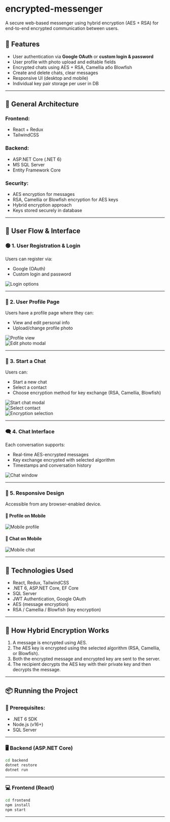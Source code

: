 # encrypted-messenger
A secure web-based messenger using hybrid encryption (AES + RSA) for end-to-end encrypted communication between users.
## 📌 Features

- User authentication via **Google OAuth** or **custom login & password**
- User profile with photo upload and editable fields
- Encrypted chats using AES + RSA, Camellia або Blowfish
- Create and delete chats, clear messages
- Responsive UI (desktop and mobile)
- Individual key pair storage per user in DB

---

## 🧱 General Architecture

### Frontend:
- React + Redux
- TailwindCSS

### Backend:
- ASP.NET Core (.NET 6)
- MS SQL Server
- Entity Framework Core

### Security:
- AES encryption for messages
- RSA, Camellia or Blowfish encryption for AES keys
- Hybrid encryption approach
- Keys stored securely in database

---

## 🚀 User Flow & Interface

### 🟢 1. User Registration & Login

Users can register via:
- Google (OAuth)
- Custom login and password

![Login options](./assets/login-page.jpeg)

---

### 👤 2. User Profile Page

Users have a profile page where they can:
- View and edit personal info
- Upload/change profile photo

![Profile view](./assets/profile-view.jpeg)  
![Edit photo modal](./assets/edit-photo-modal.jpeg)

---

### 💬 3. Start a Chat

Users can:
- Start a new chat
- Select a contact
- Choose encryption method for key exchange (RSA, Camellia, Blowfish)

![Start chat modal](./assets/start-chat-modal.jpeg)  
![Select contact](./assets/select-contact.jpeg)  
![Encryption selection](./assets/encryption-choice.jpeg)

---

### 🗨️ 4. Chat Interface

Each conversation supports:
- Real-time AES-encrypted messages
- Key exchange encrypted with selected algorithm
- Timestamps and conversation history

![Chat window](./assets/chat-window.jpeg)

---

### 📱 5. Responsive Design

Accessible from any browser-enabled device.

#### 📄 Profile on Mobile  
![Mobile profile](./assets/mobile-profile.jpeg)

#### 💬 Chat on Mobile  
![Mobile chat](./assets/mobile-chat.jpeg)

---

## 🧪 Technologies Used

- React, Redux, TailwindCSS
- .NET 6, ASP.NET Core, EF Core
- SQL Server
- JWT Authentication, Google OAuth
- AES (message encryption)
- RSA / Camellia / Blowfish (key encryption)

---

## 🧠 How Hybrid Encryption Works

1. A message is encrypted using AES.
2. The AES key is encrypted using the selected algorithm (RSA, Camellia, or Blowfish).
3. Both the encrypted message and encrypted key are sent to the server.
4. The recipient decrypts the AES key with their private key and then decrypts the message.

---

## 📦 Running the Project

### 🔧 Prerequisites:

- .NET 6 SDK
- Node.js (v16+)
- SQL Server

---

### 🖥️ Backend (ASP.NET Core)

```bash
cd backend
dotnet restore
dotnet run
```

---

### 💻 Frontend (React)

```bash
cd frontend
npm install
npm start
```

---
